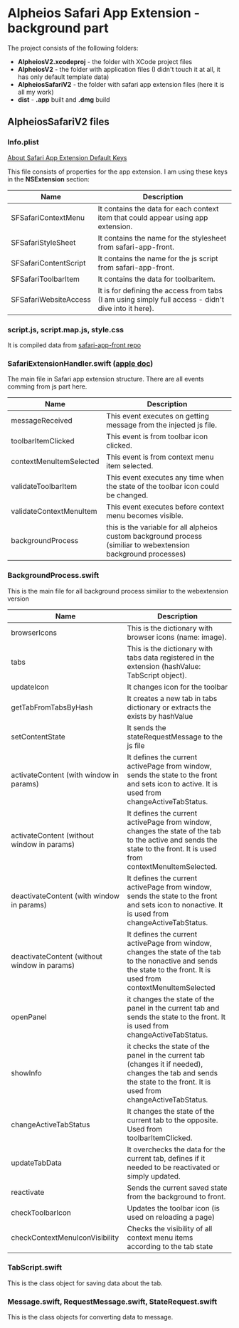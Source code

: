 # Alpheios Safari App Extension - background part

The project consists of the following folders:
- **AlpheiosV2.xcodeproj** - the folder with XCode project files
- **AlpheiosV2** - the folder with application files (I didn't touch it at all, it has only default template data)
- **AlpheiosSafariV2** - the folder with safari app extension files (here it is all my work)
- **dist** - **.app** built and **.dmg** build


## AlpheiosSafariV2 files

### Info.plist

[About Safari App Extension Default Keys](https://developer.apple.com/documentation/safariservices/safari_app_extensions/safari_app_extension_info_property_list_keys/about_safari_app_extension_default_keys)

This file consists of properties for the app extension.
I am using these keys in the **NSExtension** section:

Name | Description
------------ | -------------
SFSafariContextMenu | It contains the data for each context item that could appear using app extension. 
SFSafariStyleSheet | It contains the name for the stylesheet from safari-app-front. 
SFSafariContentScript | It contains the name for the js script from safari-app-front. 
SFSafariToolbarItem | It contains the data for toolbaritem.
SFSafariWebsiteAccess | It is for defining the access from tabs (I am using simply full access - didn't dive into it here).

### script.js, script.map.js, style.css

It is compiled data from [safari-app-front repo](https://github.com/alpheios-project/safari-app-front)

### SafariExtensionHandler.swift ([apple doc](https://developer.apple.com/documentation/safariservices/sfsafariextensionhandler))

The main file in Safari app extension structure.
There are all events comming from js part here.

Name | Description
------------ | -------------
messageReceived | This event executes on getting message from the injected js file.
toolbarItemClicked | This event is from toolbar icon clicked.
contextMenuItemSelected | This event is from context menu item selected.
validateToolbarItem | This event executes any time when the state of the toolbar icon could be changed.
validateContextMenuItem | This event executes before context menu becomes visible.
backgroundProcess | this is the variable for all alpheios custom background process (similiar to webextension background processes)

### BackgroundProcess.swift

This is the main file for all background process similiar to the webextension version

Name | Description
------------ | -------------
browserIcons | This is the dictionary with browser icons (name: image).
tabs | This is the dictionary with tabs data registered in the extension (hashValue: TabScript object).
updateIcon | It changes icon for the toolbar
getTabFromTabsByHash | It creates a new tab in tabs dictionary or extracts the exists by hashValue
setContentState | It sends the stateRequestMessage to the js file
activateContent (with window in params) | It defines the current activePage from window, sends the state to the front and sets icon to active. It is used from changeActiveTabStatus.
activateContent (without window in params) | It defines the current activePage from window, changes the state of the tab to the active and sends the state to the front. It is used from contextMenuItemSelected.
deactivateContent (with window in params) | It defines the current activePage from window, sends the state to the front and sets icon to nonactive. It is used from changeActiveTabStatus.
deactivateContent (without window in params) | It defines the current activePage from window, changes the state of the tab to the nonactive  and sends the state to the front. It is used from contextMenuItemSelected
openPanel | it changes the state of the panel in the current tab and sends the state to the front. It is used from changeActiveTabStatus.
showInfo | it checks the state of the panel in the current tab (changes it if needed), changes the tab and sends the state to the front. It is used from changeActiveTabStatus.
changeActiveTabStatus | It changes the state of the current tab to the opposite. Used from toolbarItemClicked.
updateTabData | It overchecks the data for the current tab, defines if it needed to be reactivated or simply updated.
reactivate | Sends the current saved state from the background to front.
checkToolbarIcon | Updates the toolbar icon (is used on reloading a page)
checkContextMenuIconVisibility | Checks the visibility of all context menu items according to the tab state

### TabScript.swift

This is the class object for saving data about the tab.

### Message.swift, RequestMessage.swift, StateRequest.swift

This is the class objects for converting data to message.